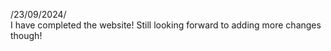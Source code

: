 /23/09/2024/ <br>
I have completed the website! Still looking forward to adding more changes though!
